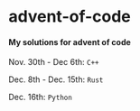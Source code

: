 # advent-of-code
#### My solutions for advent of code

Nov. 30th - Dec 6th: `C++`

Dec. 8th - Dec. 15th: `Rust`

Dec. 16th: `Python`
